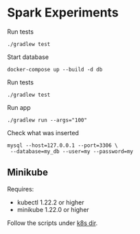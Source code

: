 # Spark Experiments

Run tests

```
./gradlew test
```

Start database

```
docker-compose up --build -d db
```

Run tests

```
./gradlew test
```

Run app

```
./gradlew run --args="100"
```

Check what was inserted

```
mysql --host=127.0.0.1 --port=3306 \
 --database=my_db --user=my --password=my
```

## Minikube

Requires:
- kubectl 1.22.2 or higher
- minikube 1.22.0 or higher

Follow the scripts under [k8s dir](./k8s).

